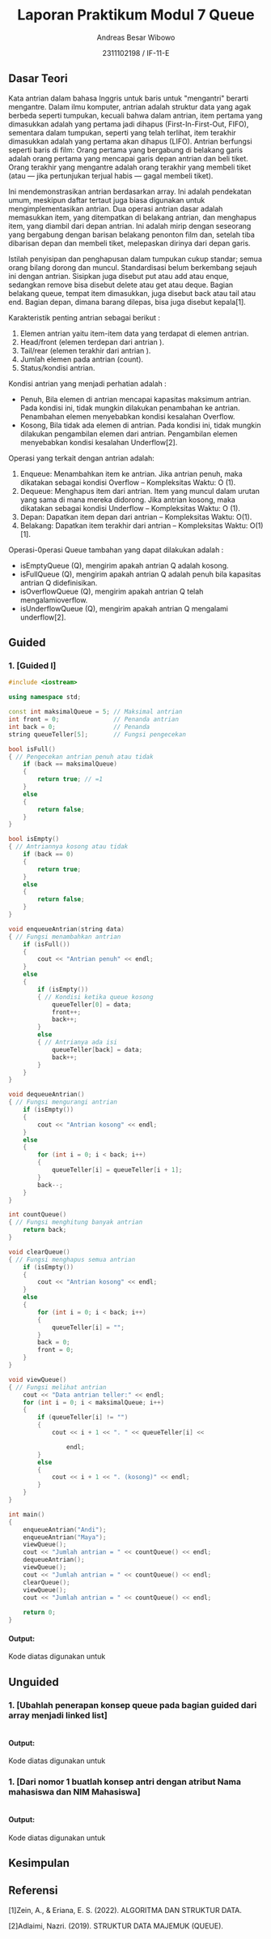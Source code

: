 # <h1 align="center">Laporan Praktikum Modul 7 Queue</h1>

<p align="center">Andreas Besar Wibowo</p>
<p align="center">2311102198 / IF-11-E</p>

## Dasar Teori
Kata antrian dalam bahasa Inggris untuk baris untuk "mengantri" berarti mengantre. Dalam ilmu komputer, antrian adalah struktur data yang agak berbeda seperti tumpukan, kecuali bahwa dalam antrian, item pertama yang dimasukkan adalah yang pertama jadi dihapus (First-In-First-Out, FIFO), sementara dalam tumpukan, seperti yang telah terlihat, item terakhir dimasukkan adalah yang pertama akan dihapus (LIFO). Antrian berfungsi seperti baris di film: Orang pertama yang bergabung di belakang garis adalah orang pertama yang mencapai garis depan antrian dan beli tiket. Orang terakhir yang mengantre adalah orang terakhir yang membeli tiket (atau — jika pertunjukan terjual habis — gagal membeli tiket).

Ini mendemonstrasikan antrian berdasarkan array. Ini adalah pendekatan umum, meskipun daftar tertaut juga biasa digunakan untuk mengimplementasikan antrian. Dua operasi antrian dasar adalah memasukkan item, yang ditempatkan di belakang antrian, dan menghapus item, yang diambil dari depan antrian. Ini adalah mirip dengan seseorang yang bergabung dengan barisan belakang penonton film dan, setelah tiba dibarisan depan dan membeli tiket, melepaskan dirinya dari depan garis. 

Istilah penyisipan dan penghapusan dalam tumpukan cukup standar; semua orang bilang dorong dan muncul. Standardisasi belum berkembang sejauh ini dengan antrian. Sisipkan juga disebut put atau add atau enque, sedangkan remove bisa disebut delete atau get atau deque. Bagian belakang queue, tempat item dimasukkan, juga disebut back atau tail atau end. Bagian depan, dimana barang dilepas, bisa juga disebut kepala[1].

Karakteristik penting antrian sebagai berikut : 
1) Elemen antrian yaitu item-item data yang terdapat di elemen antrian. 
2) Head/front (elemen terdepan dari antrian ). 
3) Tail/rear (elemen terakhir dari antrian ). 
4) Jumlah elemen pada antrian (count). 
5) Status/kondisi antrian.

Kondisi antrian yang menjadi perhatian adalah : 
- Penuh, Bila elemen di antrian mencapai kapasitas maksimum antrian. Pada kondisi ini, tidak mungkin dilakukan penambahan ke antrian. Penambahan elemen menyebabkan kondisi kesalahan Overflow.
- Kosong, Bila tidak ada elemen di antrian. Pada kondisi ini, tidak mungkin dilakukan pengambilan elemen dari antrian. Pengambilan elemen menyebabkan kondisi kesalahan Underflow[2]. 

Operasi yang terkait dengan antrian adalah: 
1) Enqueue: Menambahkan item ke antrian. Jika antrian penuh, maka dikatakan sebagai kondisi Overflow – Kompleksitas Waktu: O (1). 
2) Dequeue: Menghapus item dari antrian. Item yang muncul dalam urutan yang sama di mana mereka didorong. Jika antrian kosong, maka dikatakan sebagai kondisi Underflow – Kompleksitas Waktu: O (1).
3) Depan: Dapatkan item depan dari antrian – Kompleksitas Waktu: O(1). 
4) Belakang: Dapatkan item terakhir dari antrian – Kompleksitas Waktu: O(1)[1].

Operasi-0perasi Queue tambahan yang dapat dilakukan adalah : 
- isEmptyQueue (Q), mengirim apakah antrian Q adalah kosong.
- isFullQueue (Q), mengirim apakah antrian Q adalah penuh bila kapasitas antrian Q didefinisikan.
- isOverflowQueue (Q), mengirim apakah antrian Q telah mengalamioverflow.
- isUnderflowQueue (Q), mengirim apakah antrian Q mengalami underflow[2]. 

## Guided
### 1. [Guided I]
```C++
#include <iostream>

using namespace std;

const int maksimalQueue = 5; // Maksimal antrian
int front = 0;               // Penanda antrian
int back = 0;                // Penanda
string queueTeller[5];       // Fungsi pengecekan

bool isFull()
{ // Pengecekan antrian penuh atau tidak
    if (back == maksimalQueue)
    {
        return true; // =1
    }
    else
    {
        return false;
    }
}

bool isEmpty()
{ // Antriannya kosong atau tidak
    if (back == 0)
    {
        return true;
    }
    else
    {
        return false;
    }
}

void enqueueAntrian(string data)
{ // Fungsi menambahkan antrian
    if (isFull())
    {
        cout << "Antrian penuh" << endl;
    }
    else
    {
        if (isEmpty())
        { // Kondisi ketika queue kosong
            queueTeller[0] = data;
            front++;
            back++;
        }
        else
        { // Antrianya ada isi
            queueTeller[back] = data;
            back++;
        }
    }
}

void dequeueAntrian()
{ // Fungsi mengurangi antrian
    if (isEmpty())
    {
        cout << "Antrian kosong" << endl;
    }
    else
    {
        for (int i = 0; i < back; i++)
        {
            queueTeller[i] = queueTeller[i + 1];
        }
        back--;
    }
}

int countQueue()
{ // Fungsi menghitung banyak antrian
    return back;
}

void clearQueue()
{ // Fungsi menghapus semua antrian
    if (isEmpty())
    {
        cout << "Antrian kosong" << endl;
    }
    else
    {
        for (int i = 0; i < back; i++)
        {
            queueTeller[i] = "";
        }
        back = 0;
        front = 0;
    }
}

void viewQueue()
{ // Fungsi melihat antrian
    cout << "Data antrian teller:" << endl;
    for (int i = 0; i < maksimalQueue; i++)
    {
        if (queueTeller[i] != "")
        {
            cout << i + 1 << ". " << queueTeller[i] <<

                endl;
        }
        else
        {
            cout << i + 1 << ". (kosong)" << endl;
        }
    }
}

int main()
{
    enqueueAntrian("Andi");
    enqueueAntrian("Maya");
    viewQueue();
    cout << "Jumlah antrian = " << countQueue() << endl;
    dequeueAntrian();
    viewQueue();
    cout << "Jumlah antrian = " << countQueue() << endl;
    clearQueue();
    viewQueue();
    cout << "Jumlah antrian = " << countQueue() << endl;
    
    return 0;
}
```
#### Output:

Kode diatas digunakan untuk

## Unguided
### 1. [Ubahlah penerapan konsep queue pada bagian guided dari array menjadi linked list]
```C++

```
#### Output:

Kode diatas digunakan untuk

### 1. [Dari nomor 1 buatlah konsep antri dengan atribut Nama mahasiswa dan NIM Mahasiswa]
```C++

```
#### Output:

Kode diatas digunakan untuk

## Kesimpulan

## Referensi
[1]Zein, A., & Eriana, E. S. (2022). ALGORITMA DAN STRUKTUR DATA.

[2]Adlaimi, Nazri. (2019). STRUKTUR DATA MAJEMUK (QUEUE).
